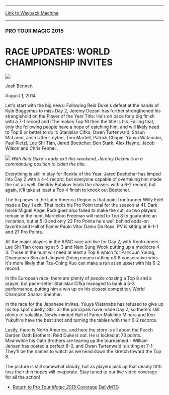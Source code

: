 
---
[Link to Wayback Machine](https://web.archive.org/web/20140925083406/http://magic.wizards.com/en/events/coverage/ptm15/raceupdates)

[_metadata_:description]:- "Let's start with the big news: Following Reid Duke's defeat at the hands of Kyle Boggemes to miss Day 2, Jeremy Dezani has further strengthened his stranglehold on the Player of the Year Title. He's on pace for a big finish with a 7-1 record and if he makes Top 16 then the title is his."
[_metadata_:generator]:- "Drupal 7 (http://drupal.org)"
[_metadata_:node]:- "256546"
[_metadata_:publish_date]:- "2014-08-01"
[_metadata_:source]:- "div-main"
[_metadata_:title]:- "RACE UPDATES: WORLD CHAMPIONSHIP INVITES"
[_metadata_:wayback_capture_timestamp]:- "2014-09-25 08:34:06"
[_metadata_:wayback_raw_url]:- "https://web.archive.org/web/20140925083406id_/http://magic.wizards.com/en/events/coverage/ptm15/raceupdates"
[_metadata_:wayback_url]:- "http://magic.wizards.com/en/events/coverage/ptm15/raceupdates"
---





### PRO TOUR MAGIC 2015


RACE UPDATES: WORLD CHAMPIONSHIP INVITES
========================================



![](https://media.magic.wizards.com/styles/auth_small/public/images/person/authorpic_joshbennett.jpg)

Josh Bennett




August 1, 2014
 










Let's start with the big news: Following Reid Duke's defeat at the hands of Kyle Boggemes to miss Day 2, Jeremy Dezani has further strengthened his stranglehold on the Player of the Year Title. He's on pace for a big finish with a 7-1 record and if he makes Top 16 then the title is his. Failing that, only the following people have a hope of catching him, and will likely need to Top 8 or better to do it: Stanislav Cifka, Owen Turtenwald, Shaun McLaren, Josh Utter-Leyton, Tom Martell, Patrick Chapin, Yuuya Watanabe, Paul Rietzl, Lee Shi Tian, Jared Boettcher, Ben Stark, Alex Hayne, Jacob Wilson and Chris Fennell.


![](https://media.wizards.com/2014/events/ptm15/dezani_wc.jpg)
*With Reid Duke's early exit this weekend, Jeremy Dezani is in a commanding position to claim the title.*

Everything is still in play for Rookie of the Year. Jared Boettcher has limped into Day 2 with a 4-4 record, but everyone capable of overtaking him made the cut as well. Dimitriy Butakov leads the chasers with a 6-2 record, but again, it'll take at least a Top 4 finish to knock out Boettcher.



The big news in the Latin America Region is that point frontrunner Willy Edel made a Day 1 exit. That locks his Pro Point total for the season at 41. Dark horse Miguel Angel Rodriguez also failed to make the cut, so two players remain in the hunt. Marcelino Freeman will need to Top 8 to guarantee an invitation, but at 5-3 and only 22 Pro Points he's well behind odds-on favorite and Hall of Famer Paulo Vitor Damo Da Rosa. PV is sitting at 6-1-1 and 27 Pro Points.


All the major players in the APAC race are live for Day 2, with frontrunners Lee Shi Tian crossing at 5-3 and Nam Sung Wook putting up a mediocre 4-4. Those in the hunt will need at least a Top 8 which for Park Jun Young, Champman Sim and Jingwei Zheng means rattling off 8 consecutive wins. It's more likely that Tzu-Ching Kuo can make a run at an upset with his 6-2 record.


In the European race, there are plenty of people chasing a Top 8 and a prayer, but pace-setter Stanislav Cifka managed to bank a 5-3 performance, putting him a win up on his closest competitor, World Champion Shahar Shenhar.


In the race for the Japanese invites, Yuuya Watanabe has refused to give up his top spot quietly. Still, all the principals have made Day 2, so there's still plenty of volatility. Newly-minted Hall of Famer Makihito Mihara and Ken Yukuhiro have the best shot and turning the tables with their 6-2 records.


Lastly, there is North America, and here the story is all about the Peach Garden Oath Brothers. Reid Duke is out. He is locked at 73 points. Meanwhile his Oath Brothers are tearing up the tournament - William Jensen has posted a perfect 8-0, and Owen Turtenwald is sitting at 7-1. They'll be the names to watch as we head down the stretch toward the Top 8.


The picture is still somewhat cloudy, but as players pick up that deadly fifth loss their thin hopes will evaporate. Stay tuned to our live video coverage for all the action!


* [Return to Pro Tour *Magic 2015* Coverage](http://magic.wizards.com/en/events/coverage/ptm15)
[DailyMTG](/en/tags/dailymtg)





 
 




  







